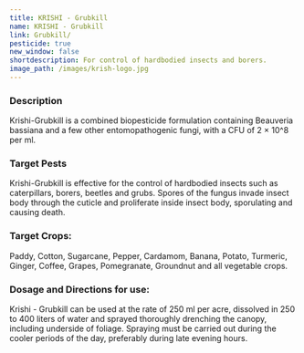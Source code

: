 ```yaml
---
title: KRISHI - Grubkill
name: KRISHI - Grubkill
link: Grubkill/
pesticide: true
new_window: false
shortdescription: For control of hardbodied insects and borers.
image_path: /images/krish-logo.jpg
---
```

### Description
Krishi-Grubkill is a combined biopesticide formulation containing Beauveria bassiana and a few other entomopathogenic fungi, with a CFU of 2 × 10^8 per ml.

### Target Pests
Krishi-Grubkill is effective for the control of hardbodied insects such as caterpillars, borers, beetles and grubs. Spores of the fungus invade insect body through the cuticle and proliferate inside insect body, sporulating and causing death.

### Target Crops:
Paddy, Cotton, Sugarcane, Pepper, Cardamom, Banana, Potato, Turmeric,
Ginger, Coffee, Grapes, Pomegranate, Groundnut and all vegetable crops.

### Dosage and Directions for use:
Krishi - Grubkill can be used at the rate of 250 ml per acre, dissolved in 250 to 400 liters of water and sprayed thoroughly drenching the canopy, including underside of foliage. Spraying must be carried out during the cooler periods of the day, preferably during late evening hours.
